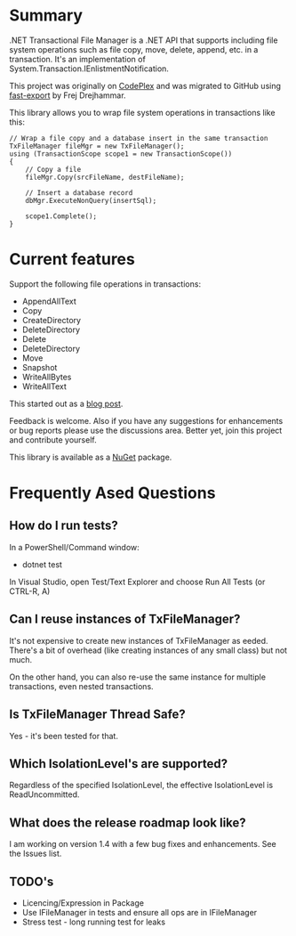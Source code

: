 # Summary
.NET Transactional File Manager is a .NET API that supports including file system operations such
as file copy, move, delete, append, etc. in a transaction. It's an implementation of
System.Transaction.IEnlistmentNotification.

This project was originally on [CodePlex](https://archive.codeplex.com/?p=transactionalfilemgr) and
was migrated to GitHub using [fast-export](https://github.com/frej/fast-export) by Frej Drejhammar.

This library allows you to wrap file system operations in transactions like this:

```
// Wrap a file copy and a database insert in the same transaction
TxFileManager fileMgr = new TxFileManager();
using (TransactionScope scope1 = new TransactionScope())
{
    // Copy a file
    fileMgr.Copy(srcFileName, destFileName);

    // Insert a database record
    dbMgr.ExecuteNonQuery(insertSql);

    scope1.Complete();
} 
```

# Current features

Support the following file operations in transactions:
* AppendAllText
* Copy
* CreateDirectory
* DeleteDirectory
* Delete
* DeleteDirectory
* Move
* Snapshot
* WriteAllBytes
* WriteAllText

This started out as a [blog post](http://www.chinhdo.com/20080825/transactional-file-manager/).

Feedback is welcome. Also if you have any suggestions for enhancements or bug reports please use the
discussions area. Better yet, join this project and contribute yourself.

This library is available as a [NuGet](https://www.nuget.org/packages/TxFileManager) package.

# Frequently Ased Questions
## How do I run tests?

In a PowerShell/Command window:
* dotnet test

In Visual Studio, open Test/Text Explorer and choose Run All Tests (or CTRL-R, A)

## Can I reuse instances of TxFileManager?

It's not expensive to create new instances of TxFileManager as eeded. There's a bit of overhead (like
creating instances of any small class) but not much.

On the other hand, you can also re-use the same instance for multiple transactions, even nested
transactions.

## Is TxFileManager Thread Safe?

Yes - it's been tested for that.

## Which IsolationLevel's are supported?

Regardless of the specified IsolationLevel, the effective IsolationLevel is ReadUncommitted.

## What does the release roadmap look like?

I am working on version 1.4 with a few bug fixes and enhancements. See the Issues list.

## TODO's
* Licencing/Expression in Package
* Use IFileManager in tests and ensure all ops are in IFileManager
* Stress test - long running test for leaks